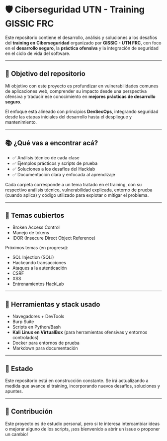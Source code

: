 # 🛡️ Ciberseguridad UTN - Training GISSIC FRC

Este repositorio contiene el desarrollo, análisis y soluciones a los desafíos del **training en Ciberseguridad** organizado por **GISSIC - UTN FRC**, con foco en el **desarrollo seguro**, la **práctica ofensiva** y la integración de seguridad en el ciclo de vida del software.

---

## 🎯 Objetivo del repositorio

Mi objetivo con este proyecto es profundizar en vulnerabilidades comunes de aplicaciones web, comprender su impacto desde una perspectiva ofensiva y traducir ese conocimiento en **mejores prácticas de desarrollo seguro**.

El enfoque está alineado con principios **DevSecOps**, integrando seguridad desde las etapas iniciales del desarrollo hasta el despliegue y mantenimiento.

---

## 📚 ¿Qué vas a encontrar acá?

- ✅ Análisis técnico de cada clase
- ✅ Ejemplos prácticos y scripts de prueba
- ✅ Soluciones a los desafíos del Hacklab
- ✅ Documentación clara y enfocada al aprendizaje

Cada carpeta corresponde a un tema tratado en el training, con su respectivo análisis técnico, vulnerabilidad explicada, entorno de prueba (cuando aplica) y código utilizado para explotar o mitigar el problema.

---

## 🧠 Temas cubiertos

- Broken Access Control  
- Manejo de tokens  
- IDOR (Insecure Direct Object Reference)  

Próximos temas (en progreso):

- SQL Injection (SQLi)  
- Hackeando transacciones  
- Ataques a la autenticación  
- CSRF  
- XSS  
- Entrenamientos HackLab  

---

## 🧰 Herramientas y stack usado

- Navegadores + DevTools  
- Burp Suite  
- Scripts en Python/Bash  
- **Kali Linux en VirtualBox** (para herramientas ofensivas y entornos controlados)  
- Docker para entornos de prueba  
- Markdown para documentación  

---

## 🚧 Estado

Este repositorio está en construcción constante. Se irá actualizando a medida que avance el training, incorporando nuevos desafíos, soluciones y apuntes.

---

## 🙌 Contribución

Este proyecto es de estudio personal, pero si te interesa intercambiar ideas o mejorar alguno de los scripts, ¡sos bienvenido a abrir un issue o proponer un cambio!

